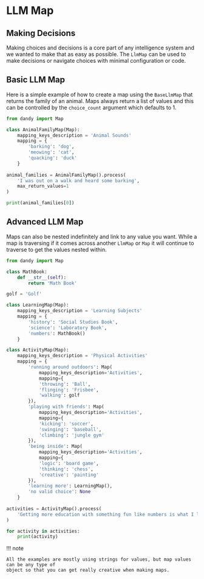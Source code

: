 # LLM Map

## Making Decisions

Making choices and decisions is a core part of any intelligence system and we wanted to make that as easy as possible.
The `LlmMap` can be used to make decisions or navigate choices with minimal configuration or code.

## Basic LLM Map

Here is a simple example of how to create a map using the `BaseLlmMap` that returns the family of an animal.
Maps always return a list of values and this can be controlled by the `choice_count` argument which defaults to 1.

```python exec="True" source="above" source="material-block" session="map"
from dandy import Map

class AnimalFamilyMap(Map):
    mapping_keys_description = 'Animal Sounds'
    mapping = {
        'barking': 'dog',
        'meowing': 'cat',
        'quacking': 'duck'
    }
    
animal_families = AnimalFamilyMap().process(
    'I was out on a walk and heard some barking', 
    max_return_values=1
)

print(animal_families[0])
```

## Advanced LLM Map

Maps can also be nested indefinitely and link to any value you want.
While a map is traversing if it comes across another `LlmMap` or `Map` it will continue to traverse to get the values nested within.

```python exec="True" source="above" source="material-block" session="map"
from dandy import Map

class MathBook:
    def __str__(self):
        return 'Math Book'

golf = 'Golf'

class LearningMap(Map):
    mapping_keys_description = 'Learning Subjects'
    mapping = {
        'history': 'Social Studies Book',
        'science': 'Laboratory Book',
        'numbers': MathBook()
    }

class ActivityMap(Map):
    mapping_keys_description = 'Physical Activities'
    mapping = {
        'running around outdoors': Map(
            mapping_keys_description='Activities',
            mapping={
            'throwing': 'Ball',
            'flinging': 'Frisbee',
            'walking': golf
        }),
        'playing with friends': Map(
            mapping_keys_description='Activities',
            mapping={
            'kicking': 'soccer',
            'swinging': 'baseball',
            'climbing': 'jungle gym'    
        }),
        'being inside': Map(
            mapping_keys_description='Activities',
            mapping={
            'logic': 'board game',
            'thinking': 'chess',
            'creative': 'painting'
        }),
        'learning more': LearningMap(),
        'no valid choice': None
    }
    
activities = ActivityMap().process(
    'Getting more education with something fun like numbers is what I like to do'
)

for activity in activities:
    print(activity)
```

!!! note

    All the examples are mostly using strings for values, but map values can be any type of 
    object so that you can get really creative when making maps.